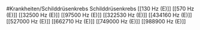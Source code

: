 #Krankheiten/Schilddrüsenkrebs
Schilddrüsenkrebs
[[130 Hz (E)]]
[[570 Hz (E)]]
[[32500 Hz (E)]]
[[97500 Hz (E)]]
[[322530 Hz (E)]]
[[434160 Hz (E)]]
[[527000 Hz (E)]]
[[662710 Hz (E)]]
[[749000 Hz (E)]]
[[988900 Hz (E)]]